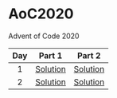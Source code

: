 # AoC2020
Advent of Code 2020

|  Day  | Part 1 | Part 2 |
|:-----:|:------:|:------:|
| 1  | [Solution](https://github.com/alexcg1986/AoC2020/blob/master/day%201/Solution1.java) | [Solution](https://github.com/alexcg1986/AoC2020/blob/master/day%201/Solution2.java) |
| 2  | [Solution](https://github.com/alexcg1986/AoC2020/blob/master/day%202/Solution1.java) | [Solution](https://github.com/alexcg1986/AoC2020/blob/master/day%202/Solution2.java) |
